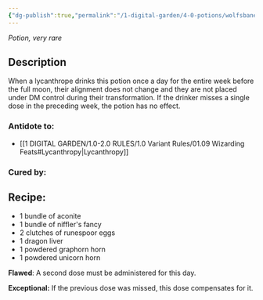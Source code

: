 ```yaml
---
{"dg-publish":true,"permalink":"/1-digital-garden/4-0-potions/wolfsbane-potion/","tags":["#potion","extracurricular","#very-rare"]}
---
```


*Potion, very rare* 

## Description

When a lycanthrope drinks this potion once a day for the entire week before the full moon, their alignment does not change and they are not placed under DM control during their transformation. If the drinker misses a single dose in the preceding week, the potion has no effect.

### Antidote to: 
- [[1 DIGITAL GARDEN/1.0-2.0 RULES/1.0 Variant Rules/01.09 Wizarding Feats#Lycanthropy\|Lycanthropy]]

### Cured by:


## Recipe:

- 1 bundle of aconite
- 1 bundle of niffler's fancy
- 2 clutches of runespoor eggs
- 1 dragon liver
- 1 powdered graphorn horn
- 1 powdered unicorn horn

**Flawed**:
A second dose must be administered for this day.

**Exceptional:** 
If the previous dose was missed, this dose compensates for it.